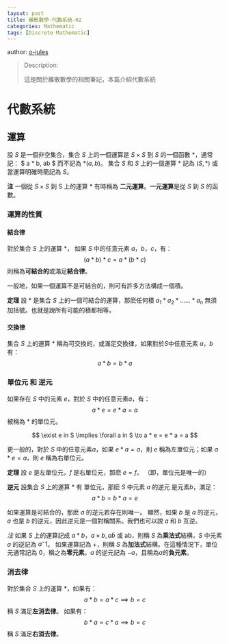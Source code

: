 ```yaml
---
layout: post
title: 離散數學-代數系統-02
categories: Mathematic
tags: [Discrete Mathematic]
---
```


author: [o-jules](https://github.com/o-jules)

> Description:
>
> 這是關於離散數學的相關筆記，本篇介紹代數系統	

<!-- more -->

# 代數系統

## 運算

設 $S$ 是一個非空集合，集合 $S$ 上的一個運算是 $S\times S$ 到 $S$ 的一個函數 $*$，通常記：
$
a * b, ab
$
而不記為 $*(a, b)$。
集合 $S$ 和 $S$ 上的一個運算 $*$ 記為 $(S, *)$ 或當運算明確時簡記為 $S$。

**注** 一個從 $S\times S$ 到 S 上的運算 * 有時稱為 **二元運算**。**一元運算**是從 $S$ 到 $S$ 的函數。

### 運算的性質

#### 結合律

對於集合 $S$ 上的運算 $*$， 如果 $S$ 中的任意元素 $a，b，c$，有：
$$
(a * b) * c = a * (b * c)
$$
則稱為**可結合的**或滿足**結合律**。

一般地，如果一個運算不是可結合的，則可有許多方法構成一個積。

**定理** 設 * 是集合 $S$ 上的一個可結合的運算，那麽任何積 $a_1 * a_2 * ...... * a_n$ 無須加括號。也就是說所有可能的積都相等。

#### 交換律

集合 $S$ 上的運算 $*$ 稱為可交換的，或滿足交換律，如果對於$S$中任意元素 $a，b$ 有：
$$
a * b = b * a
$$

### 單位元 和 逆元

如果存在 $S$ 中的元素 $e$，對於 $S$ 中的任意元素$a$，有：
$$
a * e = e * a = a
$$
被稱為 $*$ 的單位元。

$$
\exist e in S \implies \forall a in S \to a * e = e * a = a
$$

更一般的，對於 $S$ 中的任意元素$a$，如果 $e * a = a$，則 $e$ 稱為左單位元；如果 $a * e = a$，則 $e$ 稱為右單位元。

**定理** 設 $e$ 是左單位元，$f$ 是右單位元，那麽 $e = f$。
（即，單位元是唯一的）

**逆元** 設集合 $S$ 上的運算 $*$ 有 單位元，那麽 $S$ 中元素 $a$ 的逆元 是元素$b$，滿足：
$$
a * b = b * a = e
$$

如果運算是可結合的，那麽 $a$ 的逆元若存在則唯一。
顯然，如果 $b$ 是 $a$ 的逆元，$a$ 也是 $b$ 的逆元，因此逆元是一個對稱關系。我們也可以說 $a$ 和 $b$ 互逆。

*注* 如果 $S$ 上的運算記成 $a * b，a\times b, a\dot b$ 或 ab，則稱 $S$ 為**乘法式**結構，$S$ 中元素 $a$ 的逆記為 $a^-1$。
如果運算記為 $+$，則稱 $S$ 為**加法式**結構。在這種情況下，單位元通常記為 $0$，稱之為**零元素**。$a$ 的逆元記為 $-a$，且稱為$a$的**負元素**。

### 消去律

對於集合 $S$ 上的運算 $*$，如果有：
$$
a * b = a * c \implies b = c
$$
稱 $S$ 滿足**左消去律**。
如果有：
$$
b * a = c * a \implies b = c
$$
稱 $S$ 滿足**右消去律**。
